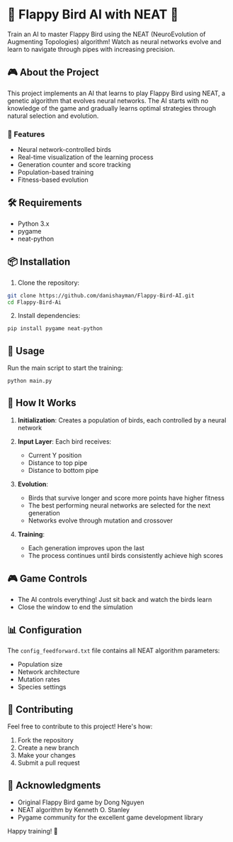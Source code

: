 # 🦅 Flappy Bird AI with NEAT 🧠

Train an AI to master Flappy Bird using the NEAT (NeuroEvolution of Augmenting Topologies) algorithm! Watch as neural networks evolve and learn to navigate through pipes with increasing precision.

## 🎮 About the Project

This project implements an AI that learns to play Flappy Bird using NEAT, a genetic algorithm that evolves neural networks. The AI starts with no knowledge of the game and gradually learns optimal strategies through natural selection and evolution.

### 🌟 Features

- Neural network-controlled birds
- Real-time visualization of the learning process
- Generation counter and score tracking
- Population-based training
- Fitness-based evolution

## 🛠️ Requirements

- Python 3.x
- pygame
- neat-python

## 📦 Installation

1. Clone the repository:
```bash
git clone https://github.com/danishayman/Flappy-Bird-AI.git
cd Flappy-Bird-Ai
```

2. Install dependencies:
```bash
pip install pygame neat-python
```

## 🚀 Usage

Run the main script to start the training:
```bash
python main.py
```

## 🎯 How It Works

1. **Initialization**: Creates a population of birds, each controlled by a neural network
2. **Input Layer**: Each bird receives:
   - Current Y position
   - Distance to top pipe
   - Distance to bottom pipe

3. **Evolution**: 
   - Birds that survive longer and score more points have higher fitness
   - The best performing neural networks are selected for the next generation
   - Networks evolve through mutation and crossover

4. **Training**: 
   - Each generation improves upon the last
   - The process continues until birds consistently achieve high scores

## 🎮 Game Controls

- The AI controls everything! Just sit back and watch the birds learn
- Close the window to end the simulation

## 📊 Configuration

The `config_feedforward.txt` file contains all NEAT algorithm parameters:
- Population size
- Network architecture
- Mutation rates
- Species settings

## 🤝 Contributing

Feel free to contribute to this project! Here's how:
1. Fork the repository
2. Create a new branch
3. Make your changes
4. Submit a pull request



## 🙏 Acknowledgments

- Original Flappy Bird game by Dong Nguyen
- NEAT algorithm by Kenneth O. Stanley
- Pygame community for the excellent game development library





Happy training! 🎉